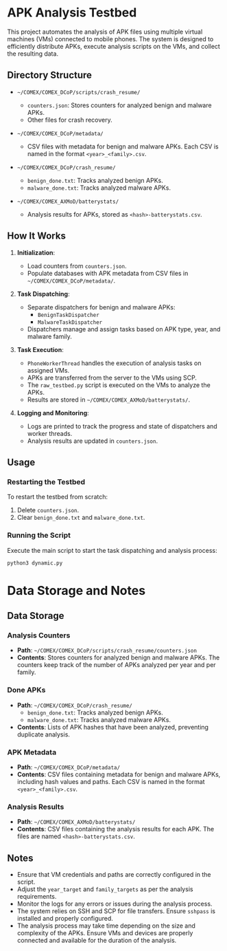 # APK Analysis Testbed

This project automates the analysis of APK files using multiple virtual machines (VMs) connected to mobile phones. The system is designed to efficiently distribute APKs, execute analysis scripts on the VMs, and collect the resulting data.

## Directory Structure

- `~/COMEX/COMEX_DCoP/scripts/crash_resume/`
    - `counters.json`: Stores counters for analyzed benign and malware APKs.
    - Other files for crash recovery.

- `~/COMEX/COMEX_DCoP/metadata/`
    - CSV files with metadata for benign and malware APKs. Each CSV is named in the format `<year>_<family>.csv`.

- `~/COMEX/COMEX_DCoP/crash_resume/`
    - `benign_done.txt`: Tracks analyzed benign APKs.
    - `malware_done.txt`: Tracks analyzed malware APKs.

- `~/COMEX/COMEX_AXMoD/batterystats/`
    - Analysis results for APKs, stored as `<hash>-batterystats.csv`.

## How It Works

1. **Initialization**:
   - Load counters from `counters.json`.
   - Populate databases with APK metadata from CSV files in `~/COMEX/COMEX_DCoP/metadata/`.

2. **Task Dispatching**:
   - Separate dispatchers for benign and malware APKs:
     - `BenignTaskDispatcher`
     - `MalwareTaskDispatcher`
   - Dispatchers manage and assign tasks based on APK type, year, and malware family.

3. **Task Execution**:
   - `PhoneWorkerThread` handles the execution of analysis tasks on assigned VMs.
   - APKs are transferred from the server to the VMs using SCP.
   - The `raw_testbed.py` script is executed on the VMs to analyze the APKs.
   - Results are stored in `~/COMEX/COMEX_AXMoD/batterystats/`.

4. **Logging and Monitoring**:
   - Logs are printed to track the progress and state of dispatchers and worker threads.
   - Analysis results are updated in `counters.json`.

## Usage

### Restarting the Testbed

To restart the testbed from scratch:
1. Delete `counters.json`.
2. Clear `benign_done.txt` and `malware_done.txt`.

### Running the Script

Execute the main script to start the task dispatching and analysis process:
```bash
python3 dynamic.py
```
# Data Storage and Notes

## Data Storage

### Analysis Counters

- **Path**: `~/COMEX/COMEX_DCoP/scripts/crash_resume/counters.json`
- **Contents**: Stores counters for analyzed benign and malware APKs. The counters keep track of the number of APKs analyzed per year and per family.

### Done APKs

- **Path**: `~/COMEX/COMEX_DCoP/crash_resume/`
  - `benign_done.txt`: Tracks analyzed benign APKs.
  - `malware_done.txt`: Tracks analyzed malware APKs.
- **Contents**: Lists of APK hashes that have been analyzed, preventing duplicate analysis.

### APK Metadata

- **Path**: `~/COMEX/COMEX_DCoP/metadata/`
- **Contents**: CSV files containing metadata for benign and malware APKs, including hash values and paths. Each CSV is named in the format `<year>_<family>.csv`.

### Analysis Results

- **Path**: `~/COMEX/COMEX_AXMoD/batterystats/`
- **Contents**: CSV files containing the analysis results for each APK. The files are named `<hash>-batterystats.csv`.

## Notes

- Ensure that VM credentials and paths are correctly configured in the script.
- Adjust the `year_target` and `family_targets` as per the analysis requirements.
- Monitor the logs for any errors or issues during the analysis process.
- The system relies on SSH and SCP for file transfers. Ensure `sshpass` is installed and properly configured.
- The analysis process may take time depending on the size and complexity of the APKs. Ensure VMs and devices are properly connected and available for the duration of the analysis.
